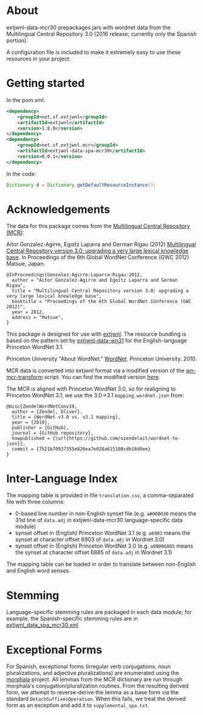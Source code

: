 # About

extjwnl-data-mcr30 prepackages jars with wordnet data from the Multilingual
Central Repository 3.0 (2016 release; currently only the Spanish portion).

A configuration file is included to make it extremely easy to use
these resources in your project.

# Getting started

In the pom.xml:

```xml
<dependency>
    <groupId>net.sf.extjwnl</groupId>
    <artifactId>extjwnl</artifactId>
    <version>1.8.0</version>
</dependency>
<dependency>
    <groupId>net.sf.extjwnl.mcr</groupId>
    <artifactId>extjwnl-data-spa-mcr30</artifactId>
    <version>0.0.1</version>
</dependency>
```

In the code:

```java
Dictionary d = Dictionary.getDefaultResourceInstance();
```

# Acknowledgements

The data for this package comes from the [Multilingual Central Repository (MCR)](https://adimen.si.ehu.es/web/MCR):

Aitor Gonzalez-Agirre, Egoitz Laparra and German Rigau (2012)
[Multilingual Central Repository version 3.0: upgrading a very large lexical knowledge base](http://adimen.si.ehu.es/~rigau/publications/gwc12-glr.pdf). In Proceedings of the 6th Global WordNet Conference (GWC 2012) Matsue, Japan.

    @InProceedings{Gonzalez-Agirre:Laparra:Rigau:2012,
      author = "Aitor Gonzalez-Agirre and Egoitz Laparra and German Rigau",
      title = "Multilingual Central Repository version 3.0: upgrading a very large lexical knowledge base",
      booktitle = "Proceedings of the 6th Global WordNet Conference (GWC 2012)",
      year = 2012,
      address = "Matsue",
    }

This package is designed for use with
[extjwnl](https://github.com/extjwnl/extjwnl).  The resource bundling
is based on the pattern set by
[extjwnl-data-wn31](https://github.com/extjwnl/extjwnl-data-wn31) for
the English-language Princeton WordNet 3.1.

Princeton University "About WordNet."
[WordNet](http://wordnet.princeton.edu). Princeton University. 2010.

MCR data is converted into extjwnl format via a modified version of the [wn-mcr-transform](https://github.com/pln-fing-udelar/wn-mcr-transform) script.  You can find the modified version [here](https://github.com/lingeringsocket/wn-mcr-transform).

The MCR is aligned with Princeton WordNet 3.0, so for realigning to Princeton WordNet 3.1, we use the 3.0->3.1 `mapping_wordnet.json` from:

    @misc{ZendelWordNetConv19,
      author = {Zendel, Oliver},
      title = {WordNet v3.0 vs. v3.1 mapping},
      year = {2019},
      publisher = {GitHub},
      journal = {GitHub repository},
      howpublished = {\url{https://github.com/ozendelait/wordnet-to-json}},
      commit = {7521b70937355e826ea7e028a615108cdb18d0ee}
    }

# Inter-Language Index

The mapping table is provided in file `translation.csv`, a comma-separated file with three columns:

* 0-based line number in non-English synset file (e.g. `a#000030` means the 31st line of `data.adj` in extjwnl-data-mcr30 language-specific data module)
* synset offset in (English) Princeton WordNet 3.1 (e.g. `a6903` means the synset at character offset 6903 of `data.adj` in Wordnet 3.0)
* synset offset in (English) Princeton WordNet 3.0 (e.g. `a00006885` means the synset at character offset 6885 of `data.adj` in Wordnet 3.1)

The mapping table can be loaded in order to translate between non-English and English word senses.

# Stemming

Language-specific stemming rules are packaged in each data module; for
example, the Spanish-specific stemming rules are in
[extjwnl_data_spa_mcr30.xml](lang-spa/src/main/resources/net/sf/extjwnl/data/mcr30/spa/res_properties.xml)

# Exceptional Forms

For Spanish, exceptional forms (irregular verb conjugations, noun pluralizations, and adjective pluralizations) are enumerated using
the [morphala](https://github.com/lingeringsocket/morphala) project.  All lemmas from the MCR dictionary are run through morphala's conjugation/pluralization routines.  From the resulting derived form, we attempt to reverse-derive the lemma as a base form via the standard `DetachSuffixesOperation`.  When this fails, we treat the derived form as an exception and add it to `supplemental_spa.txt`.
